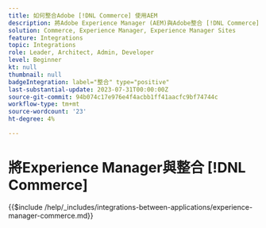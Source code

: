 ```yaml
---
title: 如何整合Adobe [!DNL Commerce] 使用AEM
description: 將Adobe Experience Manager (AEM)與Adobe整合 [!DNL Commerce] 打造引人入勝的購物體驗。
solution: Commerce, Experience Manager, Experience Manager Sites
feature: Integrations
topic: Integrations
role: Leader, Architect, Admin, Developer
level: Beginner
kt: null
thumbnail: null
badgeIntegration: label="整合" type="positive"
last-substantial-update: 2023-07-31T00:00:00Z
source-git-commit: 94b074c17e976e4f4acbb1ff41aacfc9bf74744c
workflow-type: tm+mt
source-wordcount: '23'
ht-degree: 4%

---
```



# 將Experience Manager與整合 [!DNL Commerce]

{{$include /help/_includes/integrations-between-applications/experience-manager-commerce.md}}

